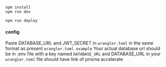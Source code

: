 ```
npm install
npm run dev
```

```
npm run deploy
```

#### config

Paste DATABASE_URL and JWT_SECRET in `wrangler.toml` in the same format as present `wrangler.toml.example`
Your actual database url should be in .env file with a key named `DATABASE_URL` and DATABASE_URL in your `wrangler.toml` file should have link of prisma accelerate
